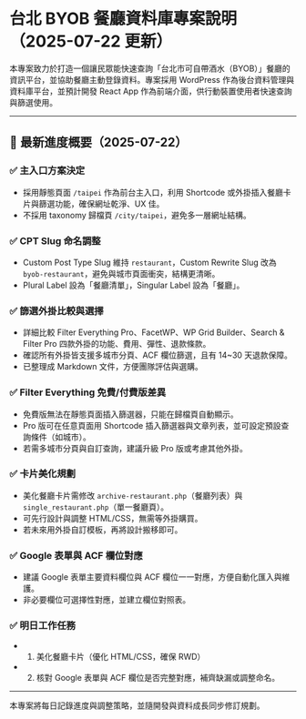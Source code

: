 # 台北 BYOB 餐廳資料庫專案說明（2025-07-22 更新）

本專案致力於打造一個讓民眾能快速查詢「台北市可自帶酒水（BYOB）」餐廳的資訊平台，並協助餐廳主動登錄資料。專案採用 WordPress 作為後台資料管理與資料庫平台，並預計開發 React App 作為前端介面，供行動裝置使用者快速查詢與篩選使用。

---

## 📌 最新進度概要（2025-07-22）

### ✅ 主入口方案決定
- 採用靜態頁面 `/taipei` 作為前台主入口，利用 Shortcode 或外掛插入餐廳卡片與篩選功能，確保網址乾淨、UX 佳。
- 不採用 taxonomy 歸檔頁 `/city/taipei`，避免多一層網址結構。

### ✅ CPT Slug 命名調整
- Custom Post Type Slug 維持 `restaurant`，Custom Rewrite Slug 改為 `byob-restaurant`，避免與城市頁面衝突，結構更清晰。
- Plural Label 設為「餐廳清單」，Singular Label 設為「餐廳」。

### ✅ 篩選外掛比較與選擇
- 詳細比較 Filter Everything Pro、FacetWP、WP Grid Builder、Search & Filter Pro 四款外掛的功能、費用、彈性、退款條款。
- 確認所有外掛皆支援多城市分頁、ACF 欄位篩選，且有 14~30 天退款保障。
- 已整理成 Markdown 文件，方便團隊評估與選購。

### ✅ Filter Everything 免費/付費版差異
- 免費版無法在靜態頁面插入篩選器，只能在歸檔頁自動顯示。
- Pro 版可在任意頁面用 Shortcode 插入篩選器與文章列表，並可設定預設查詢條件（如城市）。
- 若需多城市分頁與自訂查詢，建議升級 Pro 版或考慮其他外掛。

### ✅ 卡片美化規劃
- 美化餐廳卡片需修改 `archive-restaurant.php`（餐廳列表）與 `single_restaurant.php`（單一餐廳頁）。
- 可先行設計與調整 HTML/CSS，無需等外掛購買。
- 若未來用外掛自訂模板，再將設計搬移即可。

### ✅ Google 表單與 ACF 欄位對應
- 建議 Google 表單主要資料欄位與 ACF 欄位一一對應，方便自動化匯入與維護。
- 非必要欄位可選擇性對應，並建立欄位對照表。

### ✅ 明日工作任務
- 1. 美化餐廳卡片（優化 HTML/CSS，確保 RWD）
- 2. 核對 Google 表單與 ACF 欄位是否完整對應，補齊缺漏或調整命名。

---

本專案將每日記錄進度與調整策略，並隨開發與資料成長同步修訂規劃。

